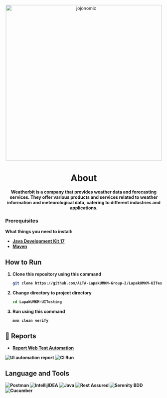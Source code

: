 <div align="center">
    <br>
        <img src="https://img001.prntscr.com/file/img001/JE033acaQr2TsY5wPqp6Qw.png" alt="jojonomic" width="500px"/>

# About 

<strong>Weatherbit is a company that provides weather data and forecasting services. They offer various products and services related to weather information and meteorological data, catering to different industries and applications.<strong>

</div>



### Prerequisites

What things you need to install:

- [Java Development Kit 17](https://www.oracle.com/java/technologies/javase/jdk17-archive-downloads.html) 
- [Maven](https://maven.apache.org/install.html)


## How to Run


1. Clone this repository using this command
   ```sh
   git clone https://github.com/ALTA-LapakUMKM-Group-2/LapakUMKM-UITesting.git
   ```
2. Change directory to project directory
   ```sh
   cd LapakUMKM-UITesting
   ```
3. Run using this command
   ```sh
   mvn clean verify
   ```

## 📝 Reports
- [Report Web Test Automation](https://648bc3294f8e7d13d0ff4092--boisterous-dolphin-2b2001.netlify.app/)

![UI automation report](https://img001.prntscr.com/file/img001/wa-o6G-zQxaPNwl7rg78XA.png)
![CI Run](https://img001.prntscr.com/file/img001/XNmp3XyXQjaUmr-ZCdQJzQ.png)

    

## Language and Tools
![Postman](https://img.shields.io/badge/Postman-FF6C37?style=for-the-badge&logo=postman&logoColor=white)
![IntellijIDEA](https://img.shields.io/badge/IntelliJIDEA-000000.svg?style=for-the-badge&logo=intellij-idea&logoColor=white)
![Java](https://img.shields.io/badge/java-%23ED8B00.svg?style=for-the-badge&logo=java&logoColor=white)
![Rest Assured](https://img.shields.io/badge/-rest%20assured-000000?style=for-the-badge&logoColor=black)
![Serenity BDD](https://img.shields.io/badge/-serenit%20ybdd-16a67a?style=for-the-badge&logoColor=black)
![Cucumber](https://img.shields.io/badge/-cucumber-4bc47b?style=for-the-badge&logoColor=black)

